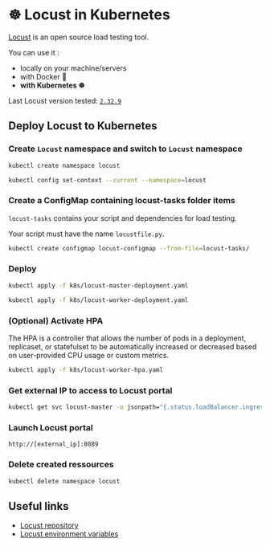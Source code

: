 # ☸ Locust in Kubernetes

[Locust](https://locust.io/) is an open source load testing tool. 

You can use it :
- locally on your machine/servers 
- with Docker 🐳
- **with Kubernetes ☸**

Last Locust version tested: [`2.32.9`](https://github.com/locustio/locust/releases/tag/2.32.9)

## Deploy Locust to Kubernetes

### Create `Locust` namespace and switch to `Locust` namespace

```bash
kubectl create namespace locust
```
```bash
kubectl config set-context --current --namespace=locust
```

### Create a ConfigMap containing locust-tasks folder items

`locust-tasks` contains your script and dependencies for load testing.

Your script must have the name `locustfile.py`.

```bash
kubectl create configmap locust-configmap --from-file=locust-tasks/
```
### Deploy

```bash
kubectl apply -f k8s/locust-master-deployment.yaml
```
```bash
kubectl apply -f k8s/locust-worker-deployment.yaml
```

### (Optional) Activate HPA
The HPA is a controller that allows the number of pods in a deployment, replicaset, or statefulset to be automatically increased or decreased based on user-provided CPU usage or custom metrics.

```bash
kubectl apply -f k8s/locust-worker-hpa.yaml
```

### Get external IP to access to Locust portal 

```bash
kubectl get svc locust-master -o jsonpath="{.status.loadBalancer.ingress[0].ip}"
```

### Launch Locust portal

`http://[external_ip]:8089`

### Delete created ressources

```bash
kubectl delete namespace locust
```
## Useful links

- [Locust repository](https://github.com/locustio/locust)
- [Locust environment variables](https://docs.locust.io/en/stable/configuration.html?#environment-variables)
